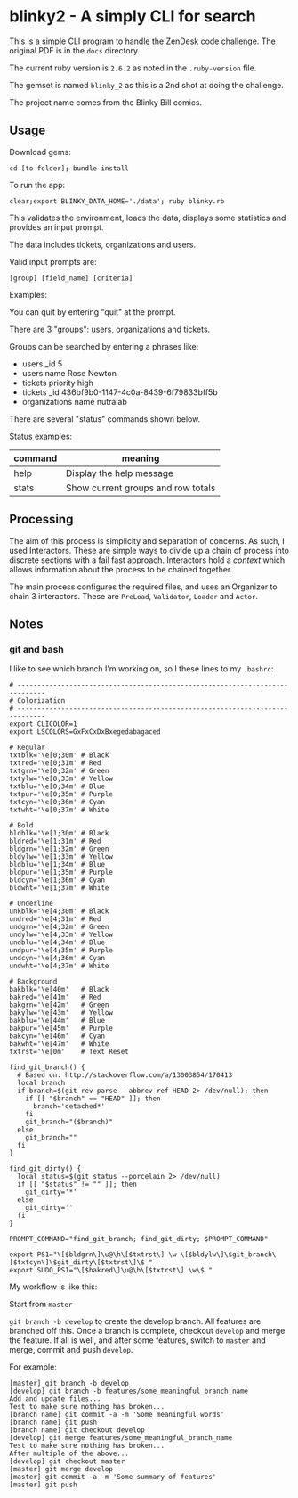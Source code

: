 # blinky2 - A simply CLI for search

This is a simple CLI program to handle the ZenDesk code challenge.
The original PDF is in the `docs` directory.

The current ruby version is `2.6.2` as noted in the `.ruby-version` file.

The gemset is named `blinky_2` as this is a 2nd shot at doing the challenge.

The project name comes from the Blinky Bill comics.

## Usage

Download gems:

`cd [to folder]; bundle install`

To run the app:

`clear;export BLINKY_DATA_HOME='./data'; ruby blinky.rb`

This validates the environment, loads the data, displays 
some statistics and provides an input prompt.

The data includes tickets, organizations and users. 

Valid input prompts are:

`[group] [field_name] [criteria]`

Examples:

You can quit by entering "quit" at the prompt.

There are 3 "groups": users, organizations and tickets.

Groups can be searched by entering a phrases like:

-  users _id 5
-  users name Rose Newton
-  tickets priority high
-  tickets _id 436bf9b0-1147-4c0a-8439-6f79833bff5b
-  organizations name nutralab

There are several "status" commands shown below. 

Status examples:

| command | meaning |
| ------- | ------- |
| help      | Display the help message |
| stats     | Show current groups and row totals |

## Processing

The aim of this process is simplicity and separation of concerns.
As such, I used Interactors.
These are simple ways to divide up a chain of process into discrete sections with a fail fast approach.
Interactors hold a *context* which allows information about the process to be chained together.

The main process configures the required files, and uses an Organizer to chain 3 interactors.
These are `PreLoad`, `Validator`, `Loader` and `Actor`.


## Notes

### git and bash

I like to see which branch I'm working on, so I these lines to my `.bashrc`:

```
# -----------------------------------------------------------------------------
# Colorization
# -----------------------------------------------------------------------------
export CLICOLOR=1
export LSCOLORS=GxFxCxDxBxegedabagaced

# Regular
txtblk='\e[0;30m' # Black
txtred='\e[0;31m' # Red
txtgrn='\e[0;32m' # Green
txtylw='\e[0;33m' # Yellow
txtblu='\e[0;34m' # Blue
txtpur='\e[0;35m' # Purple
txtcyn='\e[0;36m' # Cyan
txtwht='\e[0;37m' # White

# Bold
bldblk='\e[1;30m' # Black
bldred='\e[1;31m' # Red
bldgrn='\e[1;32m' # Green
bldylw='\e[1;33m' # Yellow
bldblu='\e[1;34m' # Blue
bldpur='\e[1;35m' # Purple
bldcyn='\e[1;36m' # Cyan
bldwht='\e[1;37m' # White

# Underline
unkblk='\e[4;30m' # Black
undred='\e[4;31m' # Red
undgrn='\e[4;32m' # Green
undylw='\e[4;33m' # Yellow
undblu='\e[4;34m' # Blue
undpur='\e[4;35m' # Purple
undcyn='\e[4;36m' # Cyan
undwht='\e[4;37m' # White

# Background
bakblk='\e[40m'   # Black
bakred='\e[41m'   # Red
bakgrn='\e[42m'   # Green
bakylw='\e[43m'   # Yellow
bakblu='\e[44m'   # Blue
bakpur='\e[45m'   # Purple
bakcyn='\e[46m'   # Cyan
bakwht='\e[47m'   # White
txtrst='\e[0m'    # Text Reset

find_git_branch() {
  # Based on: http://stackoverflow.com/a/13003854/170413
  local branch
  if branch=$(git rev-parse --abbrev-ref HEAD 2> /dev/null); then
    if [[ "$branch" == "HEAD" ]]; then
      branch='detached*'
    fi
    git_branch="($branch)"
  else
    git_branch=""
  fi
}

find_git_dirty() {
  local status=$(git status --porcelain 2> /dev/null)
  if [[ "$status" != "" ]]; then
    git_dirty='*'
  else
    git_dirty=''
  fi
}

PROMPT_COMMAND="find_git_branch; find_git_dirty; $PROMPT_COMMAND"

export PS1="\[$bldgrn\]\u@\h\[$txtrst\] \w \[$bldylw\]\$git_branch\[$txtcyn\]\$git_dirty\[$txtrst\]\$ "
export SUDO_PS1="\[$bakred\]\u@\h\[$txtrst\] \w\$ "
```

My workflow is like this:

Start from `master`

`git branch -b develop` to create the develop branch. All features are branched off this. Once a branch is complete, checkout `develop` and merge the feature.
If all is well, and after some features, switch to `master` and merge, commit and push `develop`.

For example:

```
[master] git branch -b develop
[develop] git branch -b features/some_meaningful_branch_name
Add and update files...
Test to make sure nothing has broken...
[branch name] git commit -a -m 'Some meaningful words'
[branch name] git push
[branch name] git checkout develop
[develop] git merge features/some_meaningful_branch_name
Test to make sure nothing has broken...
After multiple of the above...
[develop] git checkout master
[master] git merge develop
[master] git commit -a -m 'Some summary of features'
[master] git push
```

